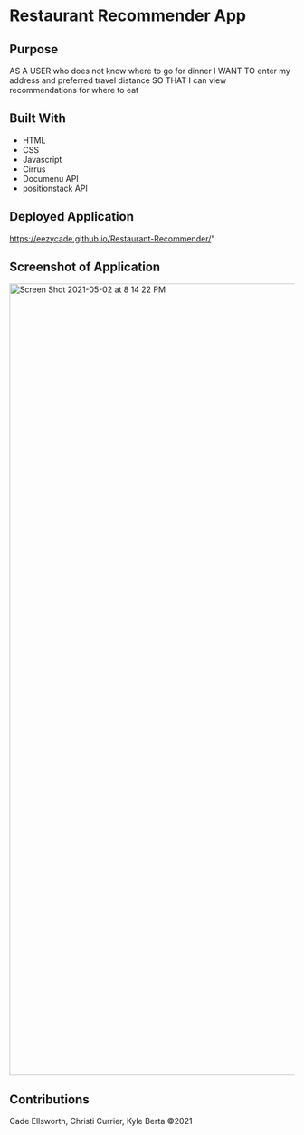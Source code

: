 # Restaurant Recommender App

## Purpose

AS A USER who does not know where to go for dinner
I WANT TO enter my address and preferred travel distance
SO THAT I can view recommendations for where to eat

## Built With

- HTML
- CSS
- Javascript
- Cirrus
- Documenu API
- positionstack API

## Deployed Application

https://eezycade.github.io/Restaurant-Recommender/"

## Screenshot of Application

<img width="1401" alt="Screen Shot 2021-05-02 at 8 14 22 PM" src="https://user-images.githubusercontent.com/79948400/116838840-c1c6dc00-ab84-11eb-9653-bae9499b45ee.png">

## Contributions

Cade Ellsworth, Christi Currier, Kyle Berta ©2021
